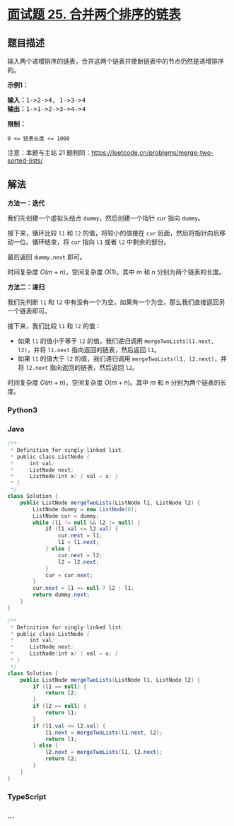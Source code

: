 # [面试题 25. 合并两个排序的链表](https://leetcode.cn/problems/he-bing-liang-ge-pai-xu-de-lian-biao-lcof/)

## 题目描述

<p>输入两个递增排序的链表，合并这两个链表并使新链表中的节点仍然是递增排序的。</p>

<p><strong>示例1：</strong></p>

<pre><strong>输入：</strong>1-&gt;2-&gt;4, 1-&gt;3-&gt;4
<strong>输出：</strong>1-&gt;1-&gt;2-&gt;3-&gt;4-&gt;4</pre>

<p><strong>限制：</strong></p>

<p><code>0 &lt;= 链表长度 &lt;= 1000</code></p>

<p>注意：本题与主站 21 题相同：<a href="https://leetcode.cn/problems/merge-two-sorted-lists/">https://leetcode.cn/problems/merge-two-sorted-lists/</a></p>

## 解法

**方法一：迭代**

我们先创建一个虚拟头结点 `dummy`，然后创建一个指针 `cur` 指向 `dummy`。

接下来，循环比较 `l1` 和 `l2` 的值，将较小的值接在 `cur` 后面，然后将指针向后移动一位。循环结束，将 `cur` 指向 `l1` 或者 `l2` 中剩余的部分。

最后返回 `dummy.next` 即可。

时间复杂度 $O(m + n)$，空间复杂度 $O(1)$。其中 $m$ 和 $n$ 分别为两个链表的长度。

**方法二：递归**

我们先判断 `l1` 和 `l2` 中有没有一个为空，如果有一个为空，那么我们直接返回另一个链表即可。

接下来，我们比较 `l1` 和 `l2` 的值：

-   如果 `l1` 的值小于等于 `l2` 的值，我们递归调用 `mergeTwoLists(l1.next, l2)`，并将 `l1.next` 指向返回的链表，然后返回 `l1`。
-   如果 `l1` 的值大于 `l2` 的值，我们递归调用 `mergeTwoLists(l1, l2.next)`，并将 `l2.next` 指向返回的链表，然后返回 `l2`。

时间复杂度 $O(m + n)$，空间复杂度 $O(m + n)$。其中 $m$ 和 $n$ 分别为两个链表的长度。

<!-- tabs:start -->

### **Python3**





### **Java**

```java
/**
 * Definition for singly-linked list.
 * public class ListNode {
 *     int val;
 *     ListNode next;
 *     ListNode(int x) { val = x; }
 * }
 */
class Solution {
    public ListNode mergeTwoLists(ListNode l1, ListNode l2) {
        ListNode dummy = new ListNode(0);
        ListNode cur = dummy;
        while (l1 != null && l2 != null) {
            if (l1.val <= l2.val) {
                cur.next = l1;
                l1 = l1.next;
            } else {
                cur.next = l2;
                l2 = l2.next;
            }
            cur = cur.next;
        }
        cur.next = l1 == null ? l2 : l1;
        return dummy.next;
    }
}
```

```java
/**
 * Definition for singly-linked list.
 * public class ListNode {
 *     int val;
 *     ListNode next;
 *     ListNode(int x) { val = x; }
 * }
 */
class Solution {
    public ListNode mergeTwoLists(ListNode l1, ListNode l2) {
        if (l1 == null) {
            return l2;
        }
        if (l2 == null) {
            return l1;
        }
        if (l1.val <= l2.val) {
            l1.next = mergeTwoLists(l1.next, l2);
            return l1;
        } else {
            l2.next = mergeTwoLists(l1, l2.next);
            return l2;
        }
    }
}
```



















### **TypeScript**

















### **...**

```

```


